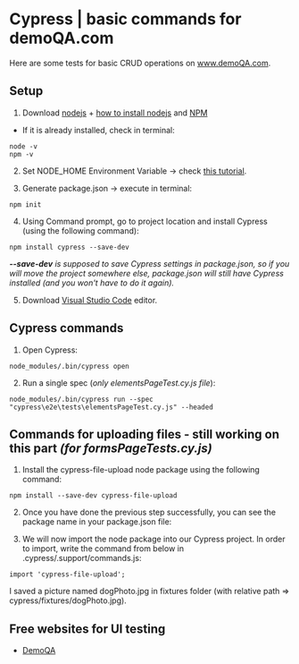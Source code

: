 # Cypress | basic commands for demoQA.com
Here are some tests for basic CRUD operations on www.demoQA.com.

## Setup

1. Download [nodejs](https://nodejs.org/en/download/) + [how to install nodejs](https://phoenixnap.com/kb/install-node-js-npm-on-windows) and [NPM](https://docs.npmjs.com/cli/v6/commands/npm-install)
- If it is already installed, check in terminal:

```
node -v
npm -v
```

2. Set NODE_HOME Environment Variable -> check [this tutorial](https://youtu.be/F53rDUwiAbU?t=155). 


3. Generate package.json -> execute in terminal:
```
npm init
```

4. Using Command prompt, go to project location and install Cypress (using the following command):
```
npm install cypress --save-dev
```
_**--save-dev** is supposed to save Cypress settings in package.json, so if you will move the project somewhere else, package.json will still have Cypress installed (and you won't have to do it again)._

5. Download [Visual Studio Code](https://www.youtube.com/watch?v=JPZsB_6yHVo) editor.


## Cypress commands

1. Open Cypress:
```
node_modules/.bin/cypress open
```
2. Run a single spec (_only elementsPageTest.cy.js file_):
```
node_modules/.bin/cypress run --spec "cypress\e2e\tests\elementsPageTest.cy.js" --headed
```

## Commands for uploading files - still working on this part _(for formsPageTests.cy.js)_

1. Install the cypress-file-upload node package using the following command:
```
npm install --save-dev cypress-file-upload
```

2. Once you have done the previous step successfully, you can see the package name in your package.json file:

3. We will now import the node package into our Cypress project. In order to import, write the command from below in .cypress/.support/commands.js:
```
import 'cypress-file-upload';
```

I saved a picture named dogPhoto.jpg in fixtures folder (with relative path => cypress/fixtures/dogPhoto.jpg).



## Free websites for UI testing
- [DemoQA](https://demoqa.com/)
